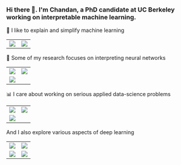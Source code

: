 ### Hi there 👋. I'm Chandan, a PhD candidate at UC Berkeley working on interpretable machine learning.

🤖 I like to explain and simplify machine learning


<table border="0">
 <tr>
    <td><a href="https://github.com/csinva/csinva.github.io"><img src="https://github-readme-stats.vercel.app/api/pin/?username=csinva&repo=csinva.github.io"></a></td>
     <td><a href="https://github.com/csinva/imodels"><img src="https://github-readme-stats.vercel.app/api/pin/?username=csinva&repo=imodels"></a></td>
 </tr>
</table>


🧠 Some of my research focuses on interpreting neural networks

<table border="0">
 <tr>
     <td><a href="https://github.com/csinva/hierarchical-dnn-interpretations"><img src="https://github-readme-stats.vercel.app/api/pin/?username=csinva&repo=hierarchical-dnn-interpretations"></a></td>
     <td><a href="https://github.com/laura-rieger/deep-explanation-penalization"><img src="https://github-readme-stats.vercel.app/api/pin/?username=laura-rieger&repo=deep-explanation-penalization"></a></td>
 </tr>
 <tr>
     <td><a href="https://github.com/csinva/transformation-importance"><img src="https://github-readme-stats.vercel.app/api/pin/?username=csinva&repo=transformation-importance"></a></td>
 </tr>
</table>

📊 I care about working on serious applied data-science problems

<table border="0">
 <tr>
     <td><a href="https://github.com/Yu-Group/covid19-severity-prediction"><img src="https://github-readme-stats.vercel.app/api/pin/?username=Yu-Group&repo=covid19-severity-prediction"></a></td>
     <td><a href="https://github.com/csinva/iai-clinical-decision-rule"><img src="https://github-readme-stats.vercel.app/api/pin/?username=csinva&repo=iai-clinical-decision-rule"></a></td>
 </tr>
 <tr>
     <td><a href="https://github.com/Yu-Group/auxilin-prediction"><img src="https://github-readme-stats.vercel.app/api/pin/?username=Yu-Group&repo=auxilin-prediction"></a></td>
 </tr>
</table>

And I also explore various aspects of deep learning

<table border="0">
 <tr>
    <td><a href="https://github.com/csinva/https://github.com/csinva/gan-vae-pretrained-pytorch"><img src="https://github-readme-stats.vercel.app/api/pin/?username=csinva&repo=gan-vae-pretrained-pytorch"></a></td>
     <td><a href="https://github.com/csinva/gpt2-paper-title-generator"><img src="https://github-readme-stats.vercel.app/api/pin/?username=csinva&repo=gpt2-paper-title-generator"></a></td>
 </tr>
 <tr>
    <td><a href="https://github.com/csinva/https://github.com/csinva/matching-with-gans"><img src="https://github-readme-stats.vercel.app/api/pin/?username=csinva&repo=matching-with-gans"></a></td>
     <td><a href="https://github.com/csinva/mdl-complexity"><img src="https://github-readme-stats.vercel.app/api/pin/?username=csinva&repo=mdl-complexity"></a></td>
 </tr>  
</table>
